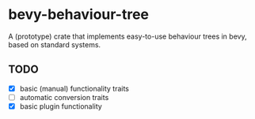 # bevy-behaviour-tree
A (prototype) crate that implements easy-to-use behaviour trees in bevy, based on standard systems.

## TODO
- [x] basic (manual) functionality traits
- [ ] automatic conversion traits
- [x] basic plugin functionality
